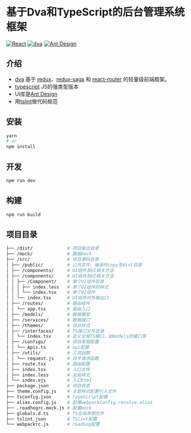 # 基于Dva和TypeScript的后台管理系统框架
[![React](https://img.shields.io/badge/react-^16.0.0-brightgreen.svg?style=flat-square)](https://github.com/facebook/react)
[![dva](https://img.shields.io/badge/dva-^2.0.4-orange.svg?style=flat-square)](https://github.com/dvajs/dva)
[![Ant Design](https://img.shields.io/badge/ant--design-^3.0.0-yellowgreen.svg?style=flat-square)](https://github.com/ant-design/ant-design)

## 介绍

-   [dva](https://github.com/dvajs/dva) 基于 [redux](https://github.com/reactjs/redux)、[redux-saga](https://github.com/redux-saga/redux-saga) 和 [react-router](https://github.com/ReactTraining/react-router) 的轻量级前端框架。
-   [typescript](https://github.com/Microsoft/TypeScript) JS的强类型版本
-   UI库是[Ant Design](https://ant.design/docs/react/introduce-cn) 
-   用[tslint](https://github.com/palantir/tslint)做代码规范

## 安装

```bash
yarn
# or
npm install
```

## 开发

```bash
npm run dev
```

## 构建

```bash
npm run build
```

## 项目目录

```bash
├── /dist/             # 项目输出目录
├── /mock/             # 数据mock
├── /src/              # 项目源码目录
│ ├── /public/         # 公共文件，编译时copy至dist目录
│ ├── /components/     # UI组件及UI相关方法
│ ├── /components/     # UI组件及UI相关方法
│ │ ├── /Component/    # 单个UI组件目录
│ │ │ ├── index.less   # 单个UI组件的样式
│ │ │ └── index.tsx    # 单个UI组件
│ │ └── index.tsx      # UI组件对外输出口
│ ├── /routes/         # 路由组件
│ │ └── app.tsx        # 路由入口
│ ├── /models/         # 数据模型
│ ├── /services/       # 数据接口
│ ├── /themes/         # 项目样式
│ ├── /interfaces/     # TS接口文件目录
│ │ └── index.tsx      # 定义全局TS接口，如models的接口等
│ ├── /configs/        # 项目常规配置
│ │ └── Apis.ts        # api配置
│ ├── /utils/          # 工具函数
│ │ └── request.js     # 异步请求函数
│ ├── route.tsx        # 路由配置
│ ├── index.tsx        # 入口文件
│ ├── index.less       # 全局样式
│ └── index.ejs        # 入口html
├── package.json       # 项目信息
├── theme.config.js    # 主题样式配置引入文件
├── tsconfig.json      # TypeScript配置
├── alias.config.js    # 配置webpackConfig.resolve.alias
├── .roadhogrc.mock.js # 配置mock
├── globals.d.ts       # TS全局声明文件
├── tslint.json        # TSlint配置
└── webpackrc.js       # roadhog配置
```
